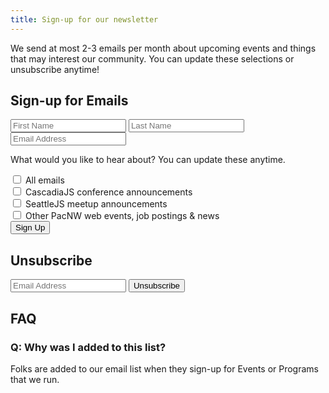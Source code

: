 ```yaml
---
title: Sign-up for our newsletter
---
```


We send at most 2-3 emails per month about upcoming events and
things that may interest our community. You can update these
selections or unsubscribe anytime!

## Sign-up for Emails</h2>

<form method="post" action="/signup">
<input
    type="text"
    name="first_name"
    placeholder="First Name"
    required
/>
<input
    type="text"
    name="last_name"
    placeholder="Last Name"
    required
/>
<input
    type="text"
    name="email_address"
    placeholder="Email Address"
    required
/>

What would you like to hear about? You can update these anytime.

<input type="checkbox" name="lists" value="list-general" /> All
emails<br />
<input type="checkbox" name="lists" value="list-cascadiajs" />
CascadiaJS conference announcements<br />
<input type="checkbox" name="lists" value="list-seattlejs" />
SeattleJS meetup announcements<br />
<input type="checkbox" name="lists" value="list-pacnw" /> Other
PacNW web events, job postings & news<br />
<button name="submit" value="sign-up">Sign Up</button>

</form>

## Unsubscribe

<form method="post" action="/unsubscribe">
<input
    type="text"
    name="email_address"
    placeholder="Email Address"
/>
<button id="unsubscribe" name="submit" value="unsubscribe">
    Unsubscribe
</button>
</form>

## FAQ

### Q: Why was I added to this list?

Folks are added to our email list when they sign-up for Events or
Programs that we run.
